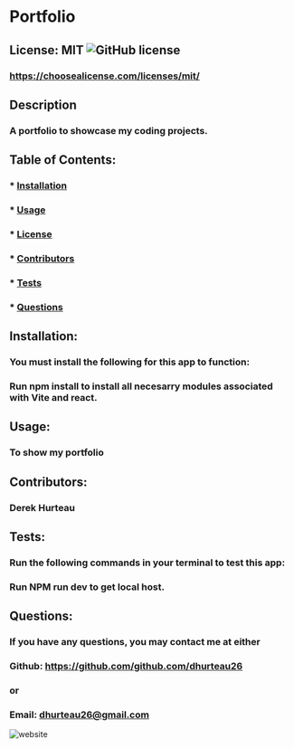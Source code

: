 # Portfolio

  ## License: MIT  ![GitHub license](https://img.shields.io/github/license/Naereen/StrapDown.js.svg)
  ### https://choosealicense.com/licenses/mit/

  ## Description
  ### A portfolio to showcase my coding projects.
  
  ## Table of Contents:
  ###  * [Installation](#installation)
  ###  * [Usage](#usage)
  ###  * [License](#license)
  ###  * [Contributors](#contributors)
  ###  * [Tests](#tests)
  ###  * [Questions](#questions)

  ## Installation:
  ### You must install the following for this app to function:
  ### Run npm install to install all necesarry modules associated with Vite and react.

  ## Usage:
  ### To show my portfolio

  ## Contributors:
  ### Derek Hurteau

  ## Tests:
  ### Run the following commands in your terminal to test this app:
  ### Run NPM run dev to get local host.

  ## Questions:
  ### If you have any questions, you may contact me at either
  ### Github: https://github.com/github.com/dhurteau26
  ### or
  ### Email: dhurteau26@gmail.com

![website](https://github.com/user-attachments/assets/34060967-8767-4a74-b1c0-509db1de2c52)
